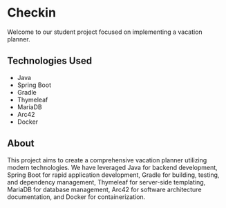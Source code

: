 # Checkin

Welcome to our student project focused on implementing a vacation planner.

## Technologies Used

- Java
- Spring Boot
- Gradle
- Thymeleaf
- MariaDB
- Arc42
- Docker

## About

This project aims to create a comprehensive vacation planner utilizing modern technologies. We have leveraged Java for backend development, Spring Boot for rapid application development, Gradle for building, testing, and dependency management, Thymeleaf for server-side templating, MariaDB for database management, Arc42 for software architecture documentation, and Docker for containerization.
